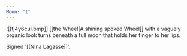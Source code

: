 ```yaml
---
Moon: "1"
---
```

![[tj4y6cul.bmp]]
[[the Wheel|A shining spoked Wheel]] with a vaguely organic look turns beneath a full moon that holds her finger to her lips.

Signed '[[Nina Lagasse]]'.
